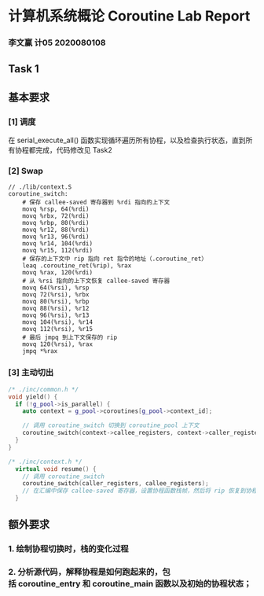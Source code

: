# 计算机系统概论 Coroutine Lab Report
### 李文赢 计05 2020080108

## Task 1
## 基本要求
### [1] 调度
在 serial_execute_all() 函数实现循环遍历所有协程，以及检查执行状态，直到所有协程都完成，代码修改见 Task2

### [2] Swap
```assembly
// ./lib/context.S
coroutine_switch:
    # 保存 callee-saved 寄存器到 %rdi 指向的上下文
    movq %rsp, 64(%rdi)
    movq %rbx, 72(%rdi)
    movq %rbp, 80(%rdi)
    movq %r12, 88(%rdi)
    movq %r13, 96(%rdi)
    movq %r14, 104(%rdi)
    movq %r15, 112(%rdi)
    # 保存的上下文中 rip 指向 ret 指令的地址（.coroutine_ret）
    leaq .coroutine_ret(%rip), %rax
    movq %rax, 120(%rdi)
    # 从 %rsi 指向的上下文恢复 callee-saved 寄存器
    movq 64(%rsi), %rsp
    movq 72(%rsi), %rbx
    movq 80(%rsi), %rbp
    movq 88(%rsi), %r12
    movq 96(%rsi), %r13
    movq 104(%rsi), %r14
    movq 112(%rsi), %r15
    # 最后 jmpq 到上下文保存的 rip
    movq 120(%rsi), %rax
    jmpq *%rax
```

### [3] 主动切出

```C++
/* ./inc/common.h */
void yield() {
  if (!g_pool->is_parallel) {
    auto context = g_pool->coroutines[g_pool->context_id];

    // 调用 coroutine_switch 切换到 coroutine_pool 上下文
    coroutine_switch(context->callee_registers, context->caller_registers);
  }
}
```

```C++
/* ./inc/context.h */
  virtual void resume() {
    // 调用 coroutine_switch
    coroutine_switch(caller_registers, callee_registers);
    // 在汇编中保存 callee-saved 寄存器，设置协程函数栈帧，然后将 rip 恢复到协程 yield 之后所需要执行的指令地址。
  }
```

## 额外要求
### 1. 绘制协程切换时，栈的变化过程


### 2. 分析源代码，解释协程是如何跑起来的，包括 coroutine_entry 和 coroutine_main 函数以及初始的协程状态；
